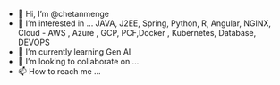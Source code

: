 - 👋 Hi, I’m @chetanmenge
- 👀 I’m interested in ... JAVA, J2EE, Spring, Python, R, Angular, NGINX, Cloud - AWS , Azure , GCP, PCF,Docker , Kubernetes,  Database, DEVOPS
- 🌱 I’m currently learning Gen AI
- 💞️ I’m looking to collaborate on ...
- 📫 How to reach me ...

<!---
chetanmenge/chetanmenge is a ✨ special ✨ repository because its `README.md` (this file) appears on your GitHub profile.
You can click the Preview link to take a look at your changes.
--->
